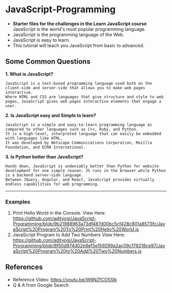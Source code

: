 # JavaScript-Programming

- **Starter files for the challenges in the Learn JavaScript course** JavaScript is the world's most popular programming language.
- JavaScript is the programming language of the Web.
- JavaScript is easy to learn.
- This tutorial will teach you JavaScript from basic to advanced.

## **Some Common Questions**

**1. What is JavaScript?**

```
JavaScript is a text-based programming language used both on the client-side and server-side that allows you to make web pages interactive.
Where HTML and CSS are languages that give structure and style to web pages, JavaScript gives web pages interactive elements that engage a user.
```

**2. Is JavaScript easy and Simple to learn?**

```
JavaScript is a simple and easy-to-learn programming language as compared to other languages such as C++, Ruby, and Python.
It is a high-level, interpreted language that can easily be embedded with languages like HTML.
It was developed by Netscape Communications Corporation, Mozilla Foundation, and ECMA International.
```

**3. Is Python better than JavaScript?**

```
Hands down, JavaScript is undeniably better than Python for website development for one simple reason: JS runs in the browser while Python is a backend server-side language.
Between JQuery, Angular, and React, JavaScript provides virtually endless capabilities for web programming.
```

---

### Examples

1. Print Hello World in the Console.
View Here: <https://github.com/adityogi/JavaScript-Programming/blob/9b21988963a73df487d00bc5cf428c801a8573fc/JavaScript%20Program%20To%20Print%20Hello%20World.js>
2. JavaScript Program to Add Two Numbers
View Here: <https://github.com/adityogi/JavaScript-Programming/blob/8f50d974d02e8ef5e159299a2ac09c179218ce97/JavaScript%20Program%20to%20Add%20Two%20Numbers.js>

## References

- Reference Video: <https://youtu.be/W6NZfCO5SIk>
- Q & A from Google Search
